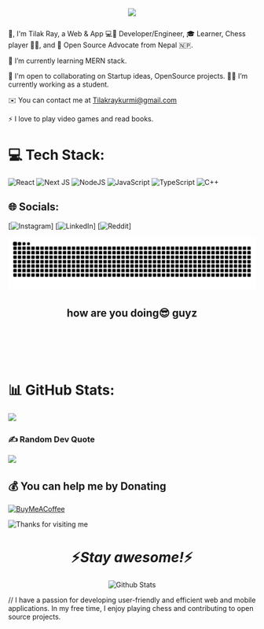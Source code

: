 
<h1 align="center">
  <a href="https://git.io/typing-svg">
    <img src="https://readme-typing-svg.herokuapp.com/?lines=Namaste+🙏;+Myself+Tilak+Ray!;&center=true&size=30">
  </a>
</h1>


👋, I'm Tilak Ray, a Web & App 💻📱 Developer/Engineer, 🎓 Learner, Chess player 🦸‍♂️, and 🐙 Open Source Advocate from Nepal 🇳🇵.

🧠 I’m currently learning MERN stack.

🤝 I'm open to collaborating on Startup ideas, OpenSource projects.
🧑‍💼 I’m currently working as a student.

✉️ You can contact me at Tilakraykurmi@gmail.com 

⚡ I love to play video games and read books.

# 💻 Tech Stack:
![React](https://img.shields.io/badge/react-%2320232a.svg?style=for-the-badge&logo=react&logoColor=%2361DAFB) ![Next JS](https://img.shields.io/badge/Next-black?style=for-the-badge&logo=next.js&logoColor=white)  ![NodeJS](https://img.shields.io/badge/node.js-6DA55F?style=for-the-badge&logo=node.js&logoColor=white) ![JavaScript](https://img.shields.io/badge/javascript-%23323330.svg?style=for-the-badge&logo=javascript&logoColor=%23F7DF1E) ![TypeScript](https://img.shields.io/badge/typescript-%23007ACC.svg?style=for-the-badge&logo=typescript&logoColor=white)  ![C++](https://img.shields.io/badge/c++-%2300599C.svg?style=for-the-badge&logo=c%2B%2B&logoColor=white) 

## 🌐 Socials:

  [![Instagram](https://img.shields.io/badge/Instagram-%23E4405F.svg?logo=Instagram&logoColor=white)]
 [![LinkedIn](https://img.shields.io/badge/LinkedIn-%230077B5.svg?logo=linkedin&logoColor=white)] 
[![Reddit](https://img.shields.io/badge/Reddit-%23FF4500.svg?logo=Reddit&logoColor=white)]

<img src="https://raw.githubusercontent.com/birajkarki/birajkarki/output/snake.svg" alt="Snake animation" />

<div align="center">
  <h2>how are you doing😎 guyz</h2>
  <br>
  <br>
  <br>
  <br>
</div>

# 📊 GitHub Stats:
![](https://github-readme-streak-stats.herokuapp.com?user=Tilak%20Ray&theme=transparent&hide_border=true)<br/>


### ✍️ Random Dev Quote
![](https://quotes-github-readme.vercel.app/api?type=horizontal&theme=dark)

  ## 💰 You can help me by Donating
  [![BuyMeACoffee](https://img.shields.io/badge/Buy%20Me%20a%20Coffee-ffdd00?style=for-the-badge&logo=buy-me-a-coffee&logoColor=black)](https://www.buymeacoffee.com/tilak_ray)

  <img height="120" alt="Thanks for visiting me" width="100%" src="https://raw.githubusercontent.com/BrunnerLivio/brunnerlivio/master/images/marquee.svg" />

<h1 align='center'>⚡️<i>Stay awesome!</i>⚡️</h1>

<p align="center">
        <img src="https://raw.githubusercontent.com/mayhemantt/mayhemantt/Update/svg/Bottom.svg" alt="Github Stats" />
</p>
  // I have a passion for developing user-friendly and efficient web and mobile applications. In my free time, I enjoy playing chess and contributing to open source projects.
